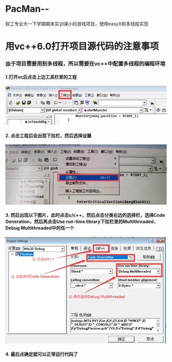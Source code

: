 # PacMan--
软工专业大一下学期期末实训课小的游戏项目，使用easyX和多线程实现
# 用vc++6.0打开项目源代码的注意事项

### 由于项目需要用到多线程，所以需要在vc++中配置多线程的编程环境

#### 1.打开vc后点击上边工具栏里的工程

![](Pics/工程.png)

#### 2. 点击工程后会出现下拉栏，然后选择设置

![](Pics/工程设置.png)

#### 3. 然后出现以下图片，此时点击c/c++，然后点击分类右边的选择栏，选择Code Generation，然后再点击Use run-time library下拉栏里的Multithreaded、Debug Multithreaded中的任一个

![](Pics/end.png)

#### 4. 最后点确定就可以正常运行代码了
